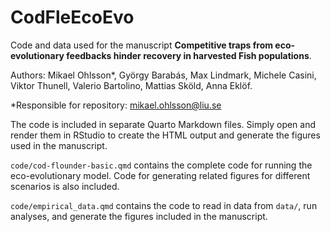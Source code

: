 # CodFleEcoEvo
Code and data used for the manuscript **Competitive traps from eco-evolutionary feedbacks hinder recovery in harvested Fish populations**.

Authors: Mikael Ohlsson\*, György Barabás, Max Lindmark, Michele Casini, Viktor Thunell, Valerio Bartolino, Mattias Sköld, Anna Eklöf.

\*Responsible for repository: mikael.ohlsson@liu.se

The code is included in separate Quarto Markdown files. Simply open and render them in RStudio to create the HTML output and generate the figures used in the manuscript.

`code/cod-flounder-basic.qmd` contains the complete code for running the eco-evolutionary model. Code for generating related figures for different scenarios is also included.

`code/empirical_data.qmd` contains the code to read in data from `data/`, run analyses, and generate the figures included in the manuscript.
